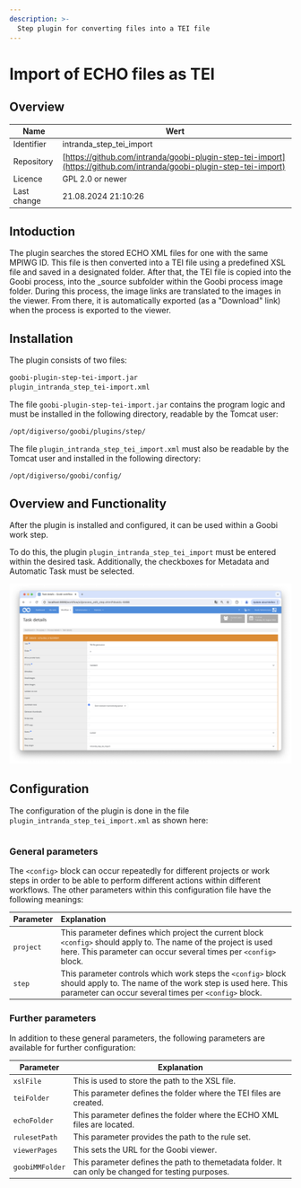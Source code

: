 ```yaml
---
description: >-
  Step plugin for converting files into a TEI file
---
```


# Import of ECHO files as TEI

## Overview

Name                     | Wert
-------------------------|-----------
Identifier               | intranda_step_tei_import
Repository               | [https://github.com/intranda/goobi-plugin-step-tei-import](https://github.com/intranda/goobi-plugin-step-tei-import)
Licence              | GPL 2.0 or newer 
Last change    | 21.08.2024 21:10:26


## Intoduction
The plugin searches the stored ECHO XML files for one with the same MPIWG ID. This file is then converted into a TEI file using a predefined XSL file and saved in a designated folder. After that, the TEI file is copied into the Goobi process, into the _source subfolder within the Goobi process image folder. During this process, the image links are translated to the images in the viewer. From there, it is automatically exported (as a "Download" link) when the process is exported to the viewer.

## Installation
The plugin consists of two files:

```bash
goobi-plugin-step-tei-import.jar
plugin_intranda_step_tei-import.xml
```

The file `goobi-plugin-step-tei-import.jar` contains the program logic and must be installed in the following directory, readable by the Tomcat user:

```bash
/opt/digiverso/goobi/plugins/step/
```

The file `plugin_intranda_step_tei_import.xml` must also be readable by the Tomcat user and installed in the following directory:

```bash
/opt/digiverso/goobi/config/
```

## Overview and Functionality
After the plugin is installed and configured, it can be used within a Goobi work step.

To do this, the plugin `plugin_intranda_step_tei_import` must be entered within the desired task. Additionally, the checkboxes for Metadata and Automatic Task must be selected.

![Configuration of the work step for using the plugin](images/goobi-plugin-step-tei-import_screen1_en.png)

## Configuration

The configuration of the plugin is done in the file `plugin_intranda_step_tei_import.xml` as shown here:

```xml

```

### General parameters 
The `<config>` block can occur repeatedly for different projects or work steps in order to be able to perform different actions within different workflows. The other parameters within this configuration file have the following meanings: 

| Parameter | Explanation | 
| :-------- | :---------- | 
| `project` | This parameter defines which project the current block `<config>` should apply to. The name of the project is used here. This parameter can occur several times per `<config>` block. | 
| `step` | This parameter controls which work steps the `<config>` block should apply to. The name of the work step is used here. This parameter can occur several times per `<config>` block. | 


### Further parameters 
In addition to these general parameters, the following parameters are available for further configuration: 


Parameter               | Explanation
------------------------|------------------------------------
`xslFile`               | This is used to store the path to the XSL file. |
`teiFolder`             | This parameter defines the folder where the TEI files are created. |
`echoFolder`            | This parameter defines the folder where the ECHO XML files are located. |
`rulesetPath`           | This parameter provides the path to the rule set. |
`viewerPages`           | This sets the URL for the Goobi viewer. |
`goobiMMFolder`         | This parameter defines the path to themetadata folder. It can only be changed for testing purposes. |